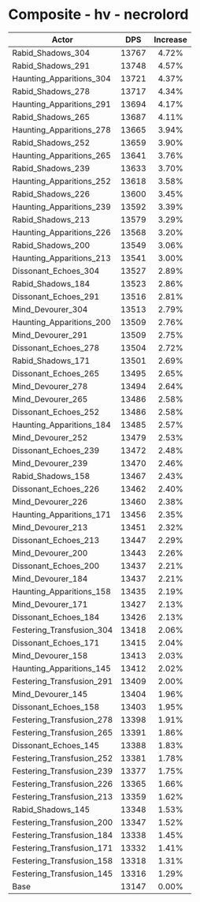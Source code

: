 # Composite - hv - necrolord
| Actor | DPS | Increase |
|---|:---:|:---:|
|Rabid_Shadows_304|13767|4.72%|
|Rabid_Shadows_291|13748|4.57%|
|Haunting_Apparitions_304|13721|4.37%|
|Rabid_Shadows_278|13717|4.34%|
|Haunting_Apparitions_291|13694|4.17%|
|Rabid_Shadows_265|13687|4.11%|
|Haunting_Apparitions_278|13665|3.94%|
|Rabid_Shadows_252|13659|3.90%|
|Haunting_Apparitions_265|13641|3.76%|
|Rabid_Shadows_239|13633|3.70%|
|Haunting_Apparitions_252|13618|3.58%|
|Rabid_Shadows_226|13600|3.45%|
|Haunting_Apparitions_239|13592|3.39%|
|Rabid_Shadows_213|13579|3.29%|
|Haunting_Apparitions_226|13568|3.20%|
|Rabid_Shadows_200|13549|3.06%|
|Haunting_Apparitions_213|13541|3.00%|
|Dissonant_Echoes_304|13527|2.89%|
|Rabid_Shadows_184|13523|2.86%|
|Dissonant_Echoes_291|13516|2.81%|
|Mind_Devourer_304|13513|2.79%|
|Haunting_Apparitions_200|13509|2.76%|
|Mind_Devourer_291|13509|2.75%|
|Dissonant_Echoes_278|13504|2.72%|
|Rabid_Shadows_171|13501|2.69%|
|Dissonant_Echoes_265|13495|2.65%|
|Mind_Devourer_278|13494|2.64%|
|Mind_Devourer_265|13486|2.58%|
|Dissonant_Echoes_252|13486|2.58%|
|Haunting_Apparitions_184|13485|2.57%|
|Mind_Devourer_252|13479|2.53%|
|Dissonant_Echoes_239|13472|2.48%|
|Mind_Devourer_239|13470|2.46%|
|Rabid_Shadows_158|13467|2.43%|
|Dissonant_Echoes_226|13462|2.40%|
|Mind_Devourer_226|13460|2.38%|
|Haunting_Apparitions_171|13456|2.35%|
|Mind_Devourer_213|13451|2.32%|
|Dissonant_Echoes_213|13447|2.29%|
|Mind_Devourer_200|13443|2.26%|
|Dissonant_Echoes_200|13437|2.21%|
|Mind_Devourer_184|13437|2.21%|
|Haunting_Apparitions_158|13435|2.19%|
|Mind_Devourer_171|13427|2.13%|
|Dissonant_Echoes_184|13426|2.13%|
|Festering_Transfusion_304|13418|2.06%|
|Dissonant_Echoes_171|13415|2.04%|
|Mind_Devourer_158|13413|2.03%|
|Haunting_Apparitions_145|13412|2.02%|
|Festering_Transfusion_291|13409|2.00%|
|Mind_Devourer_145|13404|1.96%|
|Dissonant_Echoes_158|13403|1.95%|
|Festering_Transfusion_278|13398|1.91%|
|Festering_Transfusion_265|13391|1.86%|
|Dissonant_Echoes_145|13388|1.83%|
|Festering_Transfusion_252|13381|1.78%|
|Festering_Transfusion_239|13377|1.75%|
|Festering_Transfusion_226|13365|1.66%|
|Festering_Transfusion_213|13359|1.62%|
|Rabid_Shadows_145|13348|1.53%|
|Festering_Transfusion_200|13347|1.52%|
|Festering_Transfusion_184|13338|1.45%|
|Festering_Transfusion_171|13332|1.41%|
|Festering_Transfusion_158|13318|1.31%|
|Festering_Transfusion_145|13316|1.29%|
|Base|13147|0.00%|
